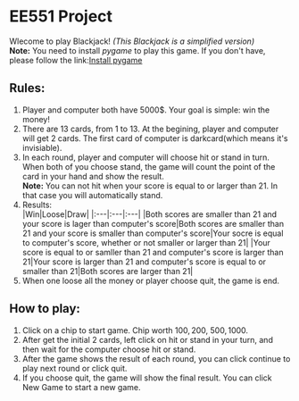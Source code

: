 # **EE551 Project**
Wlecome to play Blackjack!
*(This Blackjack is a simplified version)*<br>
**Note:**  You need to install *pygame* to play this game. If you don't have, please follow the link:[Install pygame](https://www.pygame.org/wiki/GettingStarted#Pygame%20Installation)
## **Rules:**
1. Player and computer both have 5000$. Your goal is simple: win the money!
2. There are 13 cards, from 1 to 13. At the begining, player and computer will get 2 cards. The first card of computer is darkcard(which means it's invisiable).
3. In each round, player and computer will choose hit or stand in turn. When both of you choose stand, the game will count the point of the card in your hand and show the result.<br>
**Note:** You can not hit when your score is equal to or larger than 21. In that case you will automatically stand.
4. Results: <br>
|Win|Loose|Draw|
|:---|:---|:---|
|Both scores are smaller than 21 and your score is lager than computer's score|Both scores are smaller than 21 and your score is smaller than computer's score|Your socre is equal to computer's score, whether or not smaller or larger than 21|
|Your score is equal to or samller than 21 and computer's score is larger than 21|Your score is larger than 21 and computer's score is equal to or smaller than 21|Both scores are larger than 21|
5. When one loose all the money or player choose quit, the game is end.
## **How to play:**
1. Click on a chip to start game. Chip worth 100$, 200$, 500$, 1000$.
2. After get the initial 2 cards, left click on hit or stand in your turn, and then wait for the computer choose hit or stand.
3. After the game shows the result of each round, you can click continue to play next round or click quit.
4. If you choose quit, the game will show the final result. You can click New Game to start a new game.
